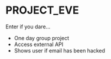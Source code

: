 # PROJECT_EVE
Enter if you dare...

* One day group project
* Access external API
* Shows user if email has been hacked
